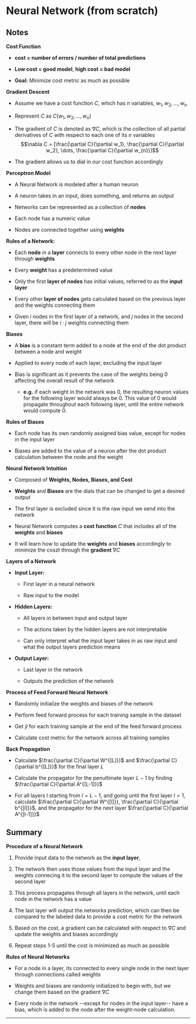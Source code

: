 # Neural Network (from scratch)

## Notes

**Cost Function**

* **cost = number of errors / number of total predictions**

* **Low cost = good model**, **high cost = bad model**

* **Goal:** Minimize cost metric as much as possible

**Gradient Descent**

* Assume we have a cost function $C$, which has $n$ variables, $w_1, w_2, \dots, w_{n}$

* Represent $C$ as $C(w_1, w_2, \dots, w_{n})$

* The gradient of $C$ is denoted as $\nabla C$, which is the collection of all partial derivatives of $C$ with respect to each one of its $n$ variables $$\nabla C = [\frac{\partial C}{\partial w_1}, \frac{\partial C}{\partial w_2}, \dots, \frac{\partial C}{\partial w_{n}}]$$

* The gradient allows us to dial in our cost function accordingly

**Perceptron Model**

* A Neural Network is modeled after a human neuron

* A neuron takes in an input, does something, and returns an output

* Networks can be represented as a collection of **nodes**

* Each node has a numeric value

* Nodes are connected together using **weights**

**Rules of a Network:**

* Each **node** in a **layer** connects to every other node in the next layer through **weights**
    
* Every **weight** has a predetermined value

* Only the first **layer of nodes** has initial values, referred to as the **input layer**

* Every other **layer of nodes** gets calculated based on the previous layer and the weights connecting them

* Given $i$ nodes in the first layer of a network, and $j$ nodes in the second layer, there will be $i \cdot j$ weights connecting them

**Biases**

* A **bias** is a constant term added to a node at the end of the dot product between a node and weight

* Applied to every node of each layer, excluding the input layer

* Bias is significant as it prevents the case of the weights being 0 affecting the overall result of the network

    * **e.g.** if each weight in the network was 0, the resulting neuron values for the following layer would always be 0. This value of 0 would propagate throughout each following layer, until the entire network would compute 0.

**Rules of Biases**

* Each node has its own randomly assigned bias value, except for nodes in the input layer

* Biases are added to the value of a neuron after the dot product calculation between the node and the weight

**Neural Network Intuition**

* Composed of **Weights, Nodes, Biases, and Cost**

* **Weights** and **Biases** are the dials that can be changed to get a desired output

* The first layer is excluded since it is the raw input we send into the network

* Neural Network computes a **cost function** $C$ that includes all of the **weights** and **biases**

* It will learn how to update the **weights** and **biases** accordingly to minimize the coszt through the **gradient** $\nabla C$

**Layers of a Network**

* **Input Layer:** 
    
    * First layer in a neural network
    
    * Raw input to the model

* **Hidden Layers:**

    * All layers in between input and output layer

    * The actions taken by the hidden layers are not interpretable

    * Can only interpret what the input layer takes in as raw input and what the output layers prediction means

* **Output Layer:**

    * Last layer in the network

    * Outputs the prediction of the network

**Process of Feed Forward Neural Network**

* Randomly initialize the weights and biases of the network

* Perform feed forward process for each training sample in the dataset

* Get $\hat{y}$ for each training sample at the end of the feed forward process

* Calculate cost metric for the network across all training samples

**Back Propagation**

* Calculate $\frac{\partial C}{\partial W^{[L]}}$ and $\frac{\partial C}{\partial b^{[L]}}$ for the final layer $L$

* Calculate the propagator for the penultimate layer $L - 1$ by finding $\frac{\partial C}{\partial A^{[L-1]}}$

* For all layers $l$ starting from $l = L - 1$, and going until the first layer $l = 1$, calculate $\frac{\partial C}{\partial W^{[l]}}, \frac{\partial C}{\partial b^{[l]}}$, and the propagator for the next layer $\frac{\partial C}{\partial A^{[l-1]}}$

## Summary

**Procedure of a Neural Network**

1. Provide input data to the network as the **input layer**,

2. The network then uses those values from the input layer and the weights connecing it to the second layer to compute the values of the second layer

3. This process propagates through all layers in the network, until each node in the network has a value

4. The last layer will output the networks prediction, which can then be compared to the labeled data to provide a cost metric for the network

5. Based on the cost, a gradient can be calculated with respect to $\nabla C$ and update the weights and biases accordingly

6. Repeat steps 1-5 until the cost is minimized as much as possible

**Rules of Neural Networks**

* For a node in a layer, its connected to every single node in the next layer through connections called weights

* Weights and biases are randomly initialized to begin with, but we change them based on the gradient $\nabla C$

* Every node in the network --except for nodes in the input layer-- have a bias, which is added to the node after the weight-node calculation.

---